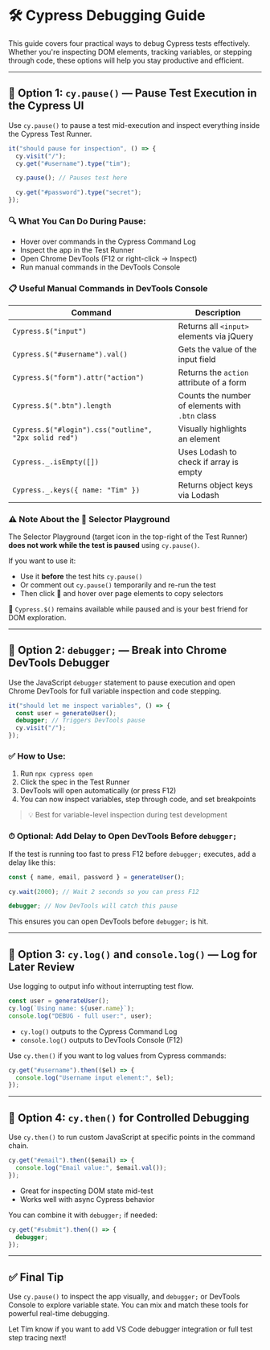 # 🛠 Cypress Debugging Guide

This guide covers four practical ways to debug Cypress tests effectively. Whether you're inspecting DOM elements, tracking variables, or stepping through code, these options will help you stay productive and efficient.

---

## 🧭 Option 1: `cy.pause()` — Pause Test Execution in the Cypress UI

Use `cy.pause()` to pause a test mid-execution and inspect everything inside the Cypress Test Runner.

```js
it("should pause for inspection", () => {
  cy.visit("/");
  cy.get("#username").type("tim");

  cy.pause(); // Pauses test here

  cy.get("#password").type("secret");
});
```

### 🔍 What You Can Do During Pause:

- Hover over commands in the Cypress Command Log
- Inspect the app in the Test Runner
- Open Chrome DevTools (F12 or right-click → Inspect)
- Run manual commands in the DevTools Console

### 📋 Useful Manual Commands in DevTools Console

| Command                                               | Description                                     |
| ----------------------------------------------------- | ----------------------------------------------- |
| `Cypress.$("input")`                                  | Returns all `<input>` elements via jQuery       |
| `Cypress.$("#username").val()`                        | Gets the value of the input field               |
| `Cypress.$("form").attr("action")`                    | Returns the `action` attribute of a form        |
| `Cypress.$(".btn").length`                            | Counts the number of elements with `.btn` class |
| `Cypress.$("#login").css("outline", "2px solid red")` | Visually highlights an element                  |
| `Cypress._.isEmpty([])`                               | Uses Lodash to check if array is empty          |
| `Cypress._.keys({ name: "Tim" })`                     | Returns object keys via Lodash                  |

### ⚠️ Note About the 🎯 Selector Playground

The Selector Playground (target icon in the top-right of the Test Runner) **does not work while the test is paused** using `cy.pause()`.

If you want to use it:

- Use it **before** the test hits `cy.pause()`
- Or comment out `cy.pause()` temporarily and re-run the test
- Then click 🎯 and hover over page elements to copy selectors

🧠 `Cypress.$()` remains available while paused and is your best friend for DOM exploration.

---

## 🧱 Option 2: `debugger;` — Break into Chrome DevTools Debugger

Use the JavaScript `debugger` statement to pause execution and open Chrome DevTools for full variable inspection and code stepping.

```js
it("should let me inspect variables", () => {
  const user = generateUser();
  debugger; // Triggers DevTools pause
  cy.visit("/");
});
```

### ✅ How to Use:

1. Run `npx cypress open`
2. Click the spec in the Test Runner
3. DevTools will open automatically (or press F12)
4. You can now inspect variables, step through code, and set breakpoints

> 💡 Best for variable-level inspection during test development

### ⏱ Optional: Add Delay to Open DevTools Before `debugger;`

If the test is running too fast to press F12 before `debugger;` executes, add a delay like this:

```js
const { name, email, password } = generateUser();

cy.wait(2000); // Wait 2 seconds so you can press F12

debugger; // Now DevTools will catch this pause
```

This ensures you can open DevTools before `debugger;` is hit.

---

## 📝 Option 3: `cy.log()` and `console.log()` — Log for Later Review

Use logging to output info without interrupting test flow.

```js
const user = generateUser();
cy.log(`Using name: ${user.name}`);
console.log("DEBUG - full user:", user);
```

- `cy.log()` outputs to the Cypress Command Log
- `console.log()` outputs to DevTools Console (F12)

Use `cy.then()` if you want to log values from Cypress commands:

```js
cy.get("#username").then(($el) => {
  console.log("Username input element:", $el);
});
```

---

## 🧪 Option 4: `cy.then()` for Controlled Debugging

Use `cy.then()` to run custom JavaScript at specific points in the command chain.

```js
cy.get("#email").then(($email) => {
  console.log("Email value:", $email.val());
});
```

- Great for inspecting DOM state mid-test
- Works well with async Cypress behavior

You can combine it with `debugger;` if needed:

```js
cy.get("#submit").then(() => {
  debugger;
});
```

---

## ✅ Final Tip

Use `cy.pause()` to inspect the app visually, and `debugger;` or DevTools Console to explore variable state. You can mix and match these tools for powerful real-time debugging.

Let Tim know if you want to add VS Code debugger integration or full test step tracing next!
